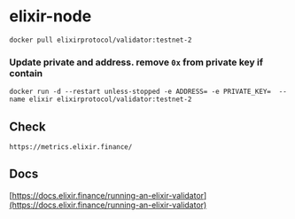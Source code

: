 # elixir-node

    docker pull elixirprotocol/validator:testnet-2
### Update private and address. remove `0x` from private key if contain

    
    docker run -d --restart unless-stopped -e ADDRESS= -e PRIVATE_KEY=  --name elixir elixirprotocol/validator:testnet-2
## Check 
    https://metrics.elixir.finance/

## Docs
[https://docs.elixir.finance/running-an-elixir-validator](https://docs.elixir.finance/running-an-elixir-validator)
